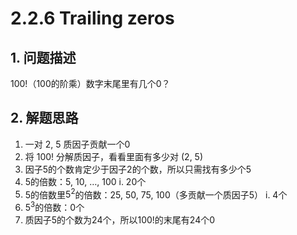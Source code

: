 # 2.2.6 Trailing zeros

## 1. 问题描述

$100!$（100的阶乘）数字末尾里有几个0？

## 2. 解题思路

1. 一对 2, 5 质因子贡献一个0
1. 将 100! 分解质因子，看看里面有多少对 (2, 5)
1. 因子5的个数肯定少于因子2的个数，所以只需找有多少个5
1. 5的倍数：5, 10, …, 100
    i. 20个
1. 5的倍数里$5^2$的倍数：25, 50, 75, 100（多贡献一个质因子5）
    i. 4个
1. $5^3$的倍数：0个
1. 质因子5的个数为24个，所以100!的末尾有24个0
